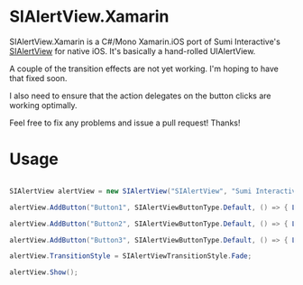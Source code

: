 # SIAlertView.Xamarin
SIAlertView.Xamarin is a C#/Mono Xamarin.iOS port of Sumi Interactive's [SIAlertView](https://github.com/Sumi-Interactive/SIAlertView) for native iOS. It's basically a hand-rolled UIAlertView.

A couple of the transition effects are not yet working. I'm hoping to have that fixed soon.

I also need to ensure that the action delegates on the button clicks are working optimally.

Feel free to fix any problems and issue a pull request! Thanks!

# Usage

```csharp

SIAlertView alertView = new SIAlertView("SIAlertView", "Sumi Interactive");

alertView.AddButton("Button1", SIAlertViewButtonType.Default, () => { Log("Button1 clicked!"); });

alertView.AddButton("Button2", SIAlertViewButtonType.Default, () => { Log("Button2 clicked!"); });

alertView.AddButton("Button3", SIAlertViewButtonType.Default, () => { Log("Button3 clicked!"); });

alertView.TransitionStyle = SIAlertViewTransitionStyle.Fade;

alertView.Show();

```
